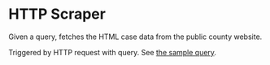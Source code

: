 # HTTP Scraper

Given a query, fetches the HTML case data from the public county website.

Triggered by HTTP request with query. See [the sample query](../testdata/payload.json).
